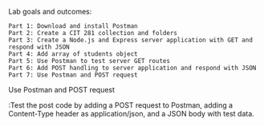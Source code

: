 Lab goals and outcomes:

    Part 1: Download and install Postman
    Part 2: Create a CIT 281 collection and folders
    Part 3: Create a Node.js and Express server application with GET and respond with JSON
    Part 4: Add array of students object
    Part 5: Use Postman to test server GET routes
    Part 6: Add POST handling to server application and respond with JSON
    Part 7: Use Postman and POST request
    
Use Postman and POST request

:Test the post code by adding a POST request to Postman, adding a Content-Type header as application/json, and a JSON body with test data.
